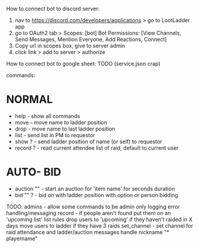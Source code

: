 How to connect bot to discord server:
1. nav to https://discord.com/developers/applications > go to LootLadder app
2. go to OAuth2 tab > 
    Scopes: [bot]
    Bot Permissions: [View Channels, Send Messages, Mention Everyone, Add Reactions, Connect]
3. Copy url in scopes box, give to server admin
4. click link > add to server > authorize

How to connect bot to google sheet:
    TODO (service.json crap)

commands:
# NORMAL
* help - show all commands
* move <name> <position> - move name to ladder position <pos>
* drop <name> - move name to last ladder position
* list - send list in PM to requestor
* show ?<name> - send ladder position of name (or self) to requestor
* record ?<name> - read current attendee list of raid, default to current user
        

# AUTO- BID
* auction "<item name>" <seconds> - start an auction for 'item name' for seconds duration
* bid "<item name>" ?<name> - bid on <item name> with ladder position with option <name> or person bidding

TODO:
admins - allow some commands to be admin only 
logging
error handling/messaging
record - if people aren't found put them on an 'upcoming list'
list rules
    drop users to 'upcoming' if they haven't raided in X days
    move users to ladder if they have 3 raids
set_channel <channel> - set channel for raid attendance and ladder/auction messages
handle nickname "* playername"